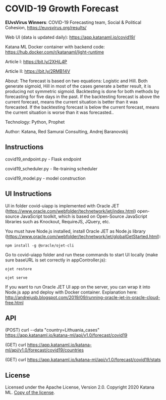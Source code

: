 # COVID-19 Growth Forecast

**EUvsVirus Winners**: COVID-19 Forecasting team, Social & Political Cohesion, https://euvsvirus.org/results/

Web UI (data is updated daily): https://app.katanaml.io/covid19/

Katana ML Docker container with backend code: https://hub.docker.com/r/katanaml/light-runtime

Article I: https://bit.ly/2XHjL4P

Article II: https://bit.ly/2RMB14V

About: The forecast is based on two equations: Logistic and Hill. Both generate sigmoid, Hill in most of the cases generate a better result, it is producing not symmetric sigmoid. Backtesting is done for both methods by forecasting for five days in the past. If the backtesting forecast is above the current forecast, means the current situation is better than it was forecasted. If the backtesting forecast is below the current forecast, means the current situation is worse than it was forecasted..

Technology: Python, Prophet

Author: Katana, Red Samurai Consulting, Andrej Baranovskij

## Instructions

covid19_endpoint.py - Flask endpoint

covid19_scheduler.py - Re-training scheduler

covid19_model.py - model construction

## UI Instructions

UI in folder covid-uiapp is implemented with Oracle JET (https://www.oracle.com/webfolder/technetwork/jet/index.html) open-source JavaScript toolkit, which is based on Open-Source JavaScript libraries such as Knockout, RequireJS, JQuery, etc.

You must have Node.js installed, install Oracle JET as Node.js library (https://www.oracle.com/webfolder/technetwork/jet/globalGetStarted.html):

```
npm install -g @oracle/ojet-cli
```
Go to covid-uiapp folder and run these commands to start UI locally (make sure baseURL is set correctly in appController.js):

```
ojet restore
```
```
ojet serve
```
If you want to run Oracle JET UI app on the server, you can wrap it into Node.js app and deploy with Docker container. Explanation here: http://andrejusb.blogspot.com/2019/09/running-oracle-jet-in-oracle-cloud-free.html

## API

(POST) curl --data "country=Lithuania_cases" https://app.katanaml.io/katana-ml/api/v1.0/forecast/covid19

(GET) curl https://app.katanaml.io/katana-ml/api/v1.0/forecast/covid19/countries

(GET) curl https://app.katanaml.io/katana-ml/api/v1.0/forecast/covid19/stats

## License

Licensed under the Apache License, Version 2.0. Copyright 2020 Katana ML. [Copy of the license](https://github.com/katanaml/covid19/blob/master/LICENSE).
